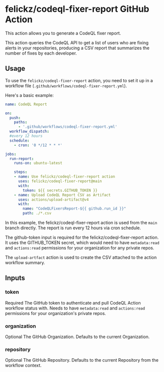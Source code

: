 # felickz/codeql-fixer-report GitHub Action

This action allows you to generate a CodeQL fixer report.

This action queries the CodeQL API to get a list of users who are fixing alerts in your repositories, producing a CSV report that summarizes the number of fixes by each developer.

## Usage

To use the `felickz/codeql-fixer-report` action, you need to set it up in a workflow file (`.github/workflows/codeql-fixer-report.yml`).

Here's a basic example:

```yaml
name: CodeQL Report

on:
  push:
    paths:
      - '.github/workflows/codeql-fixer-report.yml'
  workflow_dispatch:
  #every 12 hours
  schedule:
    - cron: '0 */12 * * *'

jobs:
  run-report:
    runs-on: ubuntu-latest

    steps:
    - name: Use felickz/codeql-fixer-report action
      uses: felickz/codeql-fixer-report@main
      with:
        token: ${{ secrets.GITHUB_TOKEN }}
    - name: Upload CodeQL Report CSV as Artifact
      uses: actions/upload-artifact@v4
      with:
        name: "CodeQLFixersReport-${{ github.run_id }}"
        path: ./*.csv
```

In this example, the felickz/codeql-fixer-report action is used from the `main` branch directly.  The report is run every 12 hours via cron schedule.

The github-token input is required for the felickz/codeql-fixer-report action. It uses the GITHUB_TOKEN secret, which would need to have `metadata:read` and `actions:read` permissions for your organization for any private repos.

The `upload-artfact` action is used to create the CSV attached to the action workflow summary.

## Inputs
### token
Required The GitHub token to authenticate and pull CodeQL Action workflow status with. Needs to have `metadata:read` and `actions:read` permissions for your organization's private repos.

### organization
Optional The GitHub Organization. Defaults to the current Organization.

### repository
Optional The GitHub Repository. Defaults to the current Repository from the workflow context.